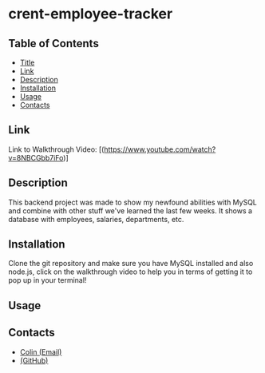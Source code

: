 # crent-employee-tracker

## Table of Contents

- [Title](#title)
- [Link](#link)
- [Description](#description)
- [Installation](#installation)
- [Usage](#usage)
- [Contacts](#contacts)

## Link

Link to Walkthrough Video: [(https://www.youtube.com/watch?v=8NBCGbb7iFo)]
## Description 

This backend project was made to show my newfound abilities with MySQL and combine with other stuff we've learned the last few weeks. It shows a database with employees, salaries, departments, etc. 

## Installation 

Clone the git repository and make sure you have MySQL installed and also node.js, click on the walkthrough video to help you in terms of getting it to pop up in your terminal!

## Usage


## Contacts

- [Colin (Email)](mailto:Crent0699@mail.com)
- [(GitHub)](https://github.com/Crent99)
